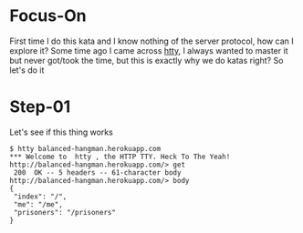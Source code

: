 # Focus-On
First time I do this kata and I know nothing of the server protocol, how can I explore it? Some time ago I came across [htty](https://github.com/htty/htty), I always wanted to master it but never got/took the time, but this is exactly why we do katas right? So let's do it

# Step-01
Let's see if this thing works
```
$ htty balanced-hangman.herokuapp.com
*** Welcome to  htty , the HTTP TTY. Heck To The Yeah!
http://balanced-hangman.herokuapp.com/> get
 200  OK -- 5 headers -- 61-character body
http://balanced-hangman.herokuapp.com/> body
{
 "index": "/", 
 "me": "/me", 
 "prisoners": "/prisoners"
}
```
